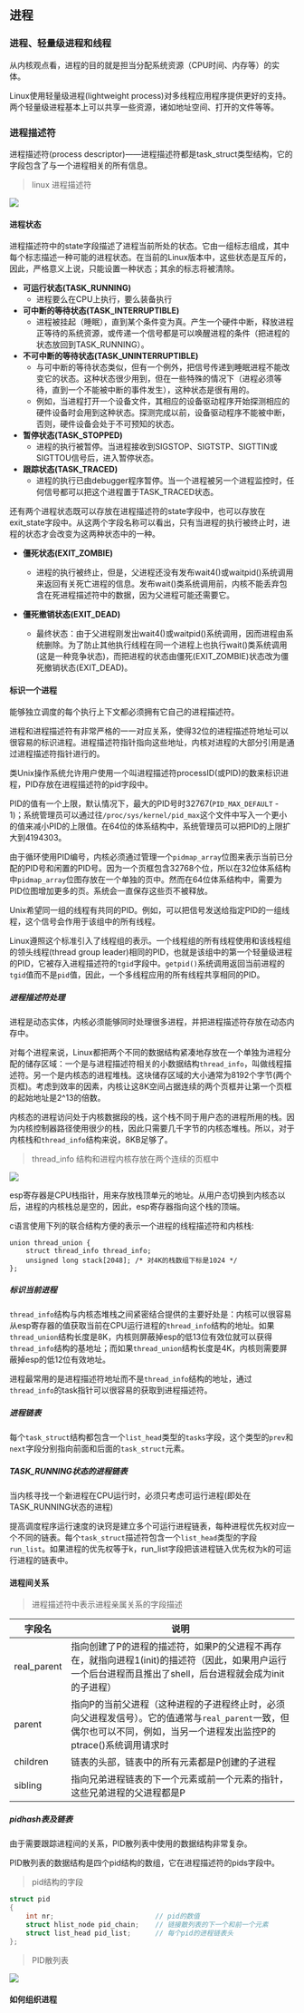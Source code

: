 ## 进程

### 进程、轻量级进程和线程

从内核观点看，进程的目的就是担当分配系统资源（CPU时间、内存等）的实体。

Linux使用轻量级进程(lightweight process)对多线程应用程序提供更好的支持。两个轻量级进程基本上可以共享一些资源，诸如地址空间、打开的文件等等。

### 进程描述符

进程描述符(process descriptor)——进程描述符都是task_struct类型结构，它的字段包含了与一个进程相关的所有信息。

> linux 进程描述符

![](https://note.youdao.com/yws/api/personal/file/5383C027E84442578519B055EB01E101?method=download&shareKey=26e9eaa6aea258d172b4b84db68a2520)

#### 进程状态

进程描述符中的state字段描述了进程当前所处的状态。它由一组标志组成，其中每个标志描述一种可能的进程状态。在当前的Linux版本中，这些状态是互斥的，因此，严格意义上说，只能设置一种状态；其余的标志将被清除。

- **可运行状态(TASK_RUNNING)**
  - 进程要么在CPU上执行，要么装备执行
- **可中断的等待状态(TASK_INTERRUPTIBLE)**
  - 进程被挂起（睡眠），直到某个条件变为真。产生一个硬件中断，释放进程正等待的系统资源，或传递一个信号都是可以唤醒进程的条件（把进程的状态放回到TASK_RUNNING）。
- **不可中断的等待状态(TASK_UNINTERRUPTIBLE)**
  - 与可中断的等待状态类似，但有一个例外，把信号传递到睡眠进程不能改变它的状态。这种状态很少用到，但在一些特殊的情况下（进程必须等待，直到一个不能被中断的事件发生），这种状态是很有用的。
  - 例如，当进程打开一个设备文件，其相应的设备驱动程序开始探测相应的硬件设备时会用到这种状态。探测完成以前，设备驱动程序不能被中断，否则，硬件设备会处于不可预知的状态。
- **暂停状态(TASK_STOPPED)**
  - 进程的执行被暂停。当进程接收到SIGSTOP、SIGTSTP、SIGTTIN或SIGTTOU信号后，进入暂停状态。
- **跟踪状态(TASK_TRACED)**
  - 进程的执行已由debugger程序暂停。当一个进程被另一个进程监控时，任何信号都可以把这个进程置于TASK_TRACED状态。

还有两个进程状态既可以存放在进程描述符的state字段中，也可以存放在exit_state字段中。从这两个字段名称可以看出，只有当进程的执行被终止时，进程的状态才会改变为这两种状态中的一种。

- **僵死状态(EXIT_ZOMBIE)**

  - 进程的执行被终止，但是，父进程还没有发布wait4()或waitpid()系统调用来返回有关死亡进程的信息。发布wait()类系统调用前，内核不能丢弃包含在死进程描述符中的数据，因为父进程可能还需要它。

- **僵死撤销状态(EXIT_DEAD)**

  - 最终状态：由于父进程刚发出wait4()或waitpid()系统调用，因而进程由系统删除。为了防止其他执行线程在同一个进程上也执行wait()类系统调用(这是一种竞争状态)，而把进程的状态由僵死(EXIT_ZOMBIE)状态改为僵死撤销状态(EXIT_DEAD)。

#### 标识一个进程

能够独立调度的每个执行上下文都必须拥有它自己的进程描述符。

进程和进程描述符有非常严格的一一对应关系，使得32位的进程描述符地址可以很容易的标识进程。进程描述符指针指向这些地址，内核对进程的大部分引用是通过进程描述符指针进行的。

类Unix操作系统允许用户使用一个叫进程描述符processID(或PID)的数来标识进程，PID存放在进程描述符的pid字段中。

PID的值有一个上限，默认情况下，最大的PID号时32767(`PID_MAX_DEFAULT` - 1)；系统管理员可以通过往`/proc/sys/kernel/pid_max`这个文件中写入一个更小的值来减小PID的上限值。在64位的体系结构中，系统管理员可以把PID的上限扩大到4194303。

由于循环使用PID编号，内核必须通过管理一个`pidmap_array`位图来表示当前已分配的PID号和闲置的PID号。因为一个页框包含32768个位，所以在32位体系结构中`pidmap_array`位图存放在一个单独的页中。然而在64位体系结构中，需要为PID位图增加更多的页。系统会一直保存这些页不被释放。

Unix希望同一组的线程有共同的PID。例如，可以把信号发送给指定PID的一组线程，这个信号会作用于该组中的所有线程。

Linux遵照这个标准引入了线程组的表示。一个线程组的所有线程使用和该线程组的领头线程(thread group leader)相同的PID，也就是该组中的第一个轻量级进程的PID，它被存入进程描述符的`tgid`字段中。`getpid()`系统调用返回当前进程的`tgid`值而不是`pid`值，因此，一个多线程应用的所有线程共享相同的PID。

##### 进程描述符处理

进程是动态实体，内核必须能够同时处理很多进程，并把进程描述符存放在动态内存中。

对每个进程来说，Linux都把两个不同的数据结构紧凑地存放在一个单独为进程分配的储存区域：一个是与进程描述符相关的小数据结构`thread_info`，叫做线程描述符。另一个是内核态的进程堆栈。这块储存区域的大小通常为8192个字节(两个页框)。考虑到效率的因素，内核让这8K空间占据连续的两个页框并让第一个页框的起始地址是2^13的倍数。

内核态的进程访问处于内核数据段的栈，这个栈不同于用户态的进程所用的栈。因为内核控制器路径使用很少的栈，因此只需要几千字节的内核态堆栈。所以，对于内核栈和`thread_info`结构来说，8KB足够了。

> thread_info 结构和进程内核存放在两个连续的页框中

![](https://note.youdao.com/yws/api/personal/file/D0B0C46090864F248B3F60DB36567363?method=download&shareKey=952119ee0f466af5385c6c8bb7efe9da)

esp寄存器是CPU栈指针，用来存放栈顶单元的地址。从用户态切换到内核态以后，进程的内核栈总是空的，因此，esp寄存器指向这个栈的顶端。

c语言使用下列的联合结构方便的表示一个进程的线程描述符和内核栈:

```
union thread_union {
	struct thread_info thread_info;
    unsigned long stack[2048]; /* 对4K的栈数组下标是1024 */
};
```

##### 标识当前进程

`thread_info`结构与内核态堆栈之间紧密结合提供的主要好处是：内核可以很容易从esp寄存器的值获取当前在CPU运行进程的`thread_info`结构的地址。如果`thread_union`结构长度是8K，内核则屏蔽掉esp的低13位有效位就可以获得`thread_info`结构的基地址；而如果`thread_union`结构长度是4K，内核则需要屏蔽掉esp的低12位有效地址。

进程最常用的是进程描述符地址而不是`thread_info`结构的地址，通过`thread_info`的task指针可以很容易的获取到进程描述符。

##### 进程链表

每个`task_struct`结构都包含一个`list_head`类型的`tasks`字段，这个类型的`prev`和`next`字段分别指向前面和后面的`task_struct`元素。

##### TASK_RUNNING状态的进程链表

当内核寻找一个新进程在CPU运行时，必须只考虑可运行进程(即处在TASK_RUNNING状态的进程)

提高调度程序运行速度的诀窍是建立多个可运行进程链表，每种进程优先权对应一个不同的链表。每个`task_struct`描述符包含一个`list_head`类型的字段`run_list`。如果进程的优先权等于k，run_list字段把该进程链入优先权为k的可运行进程的链表中。

#### 进程间关系

> 进程描述符中表示进程亲属关系的字段描述

| 字段名      | 说明                                                         |
| ----------- | ------------------------------------------------------------ |
| real_parent | 指向创建了P的进程的描述符，如果P的父进程不再存在，就指向进程1(init)的描述符（因此，如果用户运行一个后台进程而且推出了shell，后台进程就会成为init的子进程） |
| parent      | 指向P的当前父进程（这种进程的子进程终止时，必须向父进程发信号）。它的值通常与`real_parent`一致，但偶尔也可以不同，例如，当另一个进程发出监控P的ptrace()系统调用请求时 |
| children    | 链表的头部，链表中的所有元素都是P创建的子进程                |
| sibling     | 指向兄弟进程链表的下一个元素或前一个元素的指针，这些兄弟进程的父进程都是P |

##### pidhash表及链表

由于需要跟踪进程间的关系，PID散列表中使用的数据结构非常复杂。

PID散列表的数据结构是四个pid结构的数组，它在进程描述符的pids字段中。

> pid结构的字段

```c
struct pid
{
	int nr;							// pid的数值
	struct hlist_node pid_chain;	// 链接散列表的下一个和前一个元素
	struct list_head pid_list;		// 每个pid的进程链表头
};
```

> PID散列表

![](https://note.youdao.com/yws/api/personal/file/25275D69697641F3AFD4888FF798D311?method=download&shareKey=571ba311ddbb61859cf21834698725fe)



#### 如何组织进程

